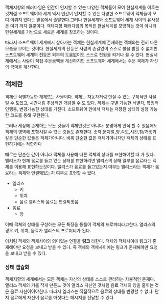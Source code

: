 ##

객체지향의 패러다임은 인간이 인지할 수 있는 다양한 객체들이 모여 현실세계를 이루는 것처럼 소프트웨어의 세계 역시 인간이 인지할 수 있는 다양한 소프트웨어 객체들이 모여 이뤄져 있다는 믿음에서 출발한다.그러나 현실세계와 소프트웨어 세계 사이의 유사성은 여기 까지 일뿐이다. 객체지향 패러다임의 목적은 현실세계를 모방하는 것이 아니라 현실세계를 기반으로 새로운 세계를 창조하는 것이다.

따라서 소프트웨어 세계에서 살아가는 객체는 현실세계에 존재하는 객체와는 전혀 다른 모습을 보이는 것이다.
현실세계의 전등은 사람의 손길없이 스스로 불을 밝힐 수 없지만 소프트웨어 세계의 전등은 외부의 도움없이도 스스로 전원을 켜거나 끌 수 있다. 현실세계에서는 사람이 직접 주문금액을 계산하지만 소프트웨어 세계에서는 주문 객체가 자신의 금액을 계산한다.

## 객체란

객체란 식별가능한 개체또는 사물이다. 객체는 자동차처럼 만질 수 있는 구체적인 사물일 수 도있고, 시간처럼 추상적인 개념일 수 도 있다. 객체는 구별 가능한 식별자, 특징적인행동, 변경가능한 상태를 가진다. 소프트웨어 안에서 객체는 저장된 상태와 실행 가능한 코드를 통해 구현된다.


그러나 세상에 존재하는 모든 것들이 객체인것은 아니다. 분명하게 인식 할 수 있음에도 객체의 영역에 포함시킬 수 없는 것들도 존재한다.
숫자,문자열,양,속도,시간,참/거짓과 같은 단순한 값들은 객체가아니다.
비록 단순한 값은 객체가아니자만 객체의 상태를 표현하기에는 적합하다

때로는 단순한 값이 아니라 객체를 사용해 다른 객체의 상태를 표현해야할 때 가 있다. 앨리스가 현재 음료를 들고 있는 상태를 표현하려면 앨리스의 상태 일부를 음료라는 객체를 이용해 표현하는것이다. 앨리스가 음료를 들고있는지 여부는 앨리스라는 객체가 음료라는 객체와 연결돼있는지 여부로 표현할 수 있다.


* 엘리스
  * 키
  * 위치
  * 음료
엘리스와 음료는 연결되잇음
* 음료
  * 양

이때 객체의 상태를 구성하는 모든 특징을 통틀어 객체의 프로퍼티라고한다. 앨리스의 경우 키, 위치, 음료가 앨리스의 프로퍼티가 된다.

이처럼 객체와 객체사이의 의미있는 연결을 **링크** 라한다. 객체와 객체사이에 링크가 존재해야만 요청을 보내고 받을 수 있다. 즉 객체와 객체사이에는 링크가 존재해야만 요청을 보내고 받을 수 있다.

### 상태 캡슐화
객체지향의 세계에서는 모든 객체는 자신의 상태를 스스로 관리하는 자율적인 존재다. 앨리스 객체의 키를 작게 만든느 것이 앨리스 자신인 것처럼 음료 객체의 양을 줄이는 것은 음료 자신이어야한다. 따라서 엘리스는 직접적으로 음료의 상태를 변경할 수 없다. 단지 음료에게 자신이 음료를 마셧다는 메시지를 전달할 수 있다.
